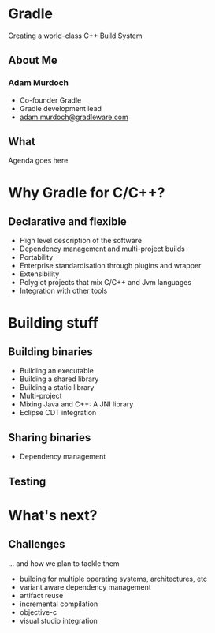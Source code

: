 # Gradle

Creating a world-class C++ Build System

## About Me

### Adam Murdoch

* Co-founder Gradle
* Gradle development lead
* adam.murdoch@gradleware.com

## What

Agenda goes here

# Why Gradle for C/C++?

## Declarative and flexible

* High level description of the software
* Dependency management and multi-project builds
* Portability
* Enterprise standardisation through plugins and wrapper
* Extensibility
* Polyglot projects that mix C/C++ and Jvm languages
* Integration with other tools

# Building stuff

## Building binaries

* Building an executable
* Building a shared library
* Building a static library
* Multi-project
* Mixing Java and C++: A JNI library
* Eclipse CDT integration

## Sharing binaries

* Dependency management

## Testing

# What's next?

## Challenges

... and how we plan to tackle them

* building for multiple operating systems, architectures, etc
* variant aware dependency management
* artifact reuse
* incremental compilation
* objective-c
* visual studio integration

